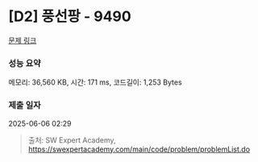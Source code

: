 # [D2] 풍선팡 - 9490 

[문제 링크](https://swexpertacademy.com/main/code/problem/problemDetail.do?contestProbId=AXAerAPaVXMDFARP) 

### 성능 요약

메모리: 36,560 KB, 시간: 171 ms, 코드길이: 1,253 Bytes

### 제출 일자

2025-06-06 02:29



> 출처: SW Expert Academy, https://swexpertacademy.com/main/code/problem/problemList.do